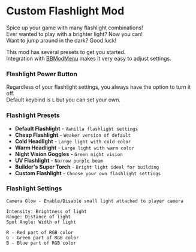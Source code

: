 # Custom Flashlight Mod
Spice up your game with many flashlight combinations!\
Ever wanted to play with a brighter light? Now you can!\
Want to jump around in the dark? Good luck!

This mod has several presets to get you started.\
Integration with [BBModMenu](https://github.com/MiaouZart/BBModMenu)
makes it very easy to adjust settings.

### Flashlight Power Button
Regardless of your flashlight settings, you always have the option to turn it off.\
Default keybind is `L` but you can set your own.

### Flashlight Presets
- **Default Flashlight** - `Vanilla flashlight settings`
- **Cheap Flashlight** - `Weaker version of default`
- **Cold Headlight** - `Large light with cold color`
- **Warm Headlight** - `Large light with warm color`
- **Night Vision Goggles** - `Green night vision`
- **UV Flashlight** - `Narrow purple beam`
- **Builder's Super Torch** - `Bright light ideal for building`
- **Custom Flashlight** - `Choose your own flashlight settings`

### Flashlight Settings
```
Camera Glow - Enable/Disable small light attached to player camera

Intensity: Brightness of light
Range: Distance of light
Spot Angle: Width of light

R - Red part of RGB color
G - Green part of RGB color
B - Blue part of RGB color
```
